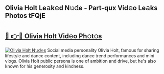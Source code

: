 ## Olivia Holt Le𝚊k𝚎d N𝚞𝚍e - Part-qux Vid𝚎o Le𝚊ks Photos tFQjE

# <h2><a href="http://fbbgn6a.evod.top/?m=Olivia+Holt">🔗 👉🔴 Olivia Holt Vid𝚎o Ph𝚘t𝚘s</a></h2>

[![Olivia Holt N𝚞d𝚎s](https://i.imgur.com/8V9OHl7.gif)](http://fbbgn6a.evod.top/?m=Olivia+Holt)
Social media personality Olivia Holt, famous for sharing lifestyle and dance content, including dance trend performances and mini vlogs. Olivia Holt public persona is one of ambition and drive, but he's also known for his generosity and kindness. 
